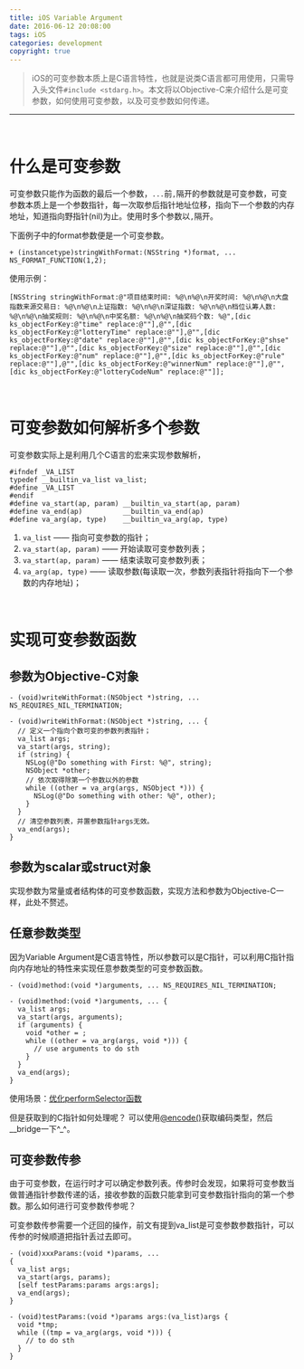 ```yaml
---
title: iOS Variable Argument
date: 2016-06-12 20:08:00
tags: iOS
categories: development
copyright: true
---
```


> iOS的可变参数本质上是C语言特性，也就是说类C语言都可用使用，只需导入头文件`#include <stdarg.h>`。本文将以Objective-C来介绍什么是可变参数，如何使用可变参数，以及可变参数如何传递。

<!-- more -->

---
<br/>

# 什么是可变参数
可变参数只能作为函数的最后一个参数，`...`前`,`隔开的参数就是可变参数，可变参数本质上是一个参数指针，每一次取参后指针地址位移，指向下一个参数的内存地址，知道指向野指针(nil)为止。使用时多个参数以`,`隔开。

下面例子中的format参数便是一个可变参数。
```
+ (instancetype)stringWithFormat:(NSString *)format, ... NS_FORMAT_FUNCTION(1,2);
```
使用示例：
```
[NSString stringWithFormat:@"项目结束时间: %@\n%@\n开奖时间: %@\n%@\n大盘指数来源交易日: %@\n%@\n上证指数: %@\n%@\n深证指数: %@\n%@\n档位认筹人数: %@\n%@\n抽奖规则: %@\n%@\n中奖名额: %@\n%@\n抽奖码个数: %@",[dic ks_objectForKey:@"time" replace:@""],@"",[dic ks_objectForKey:@"lotteryTime" replace:@""],@"",[dic ks_objectForKey:@"date" replace:@""],@"",[dic ks_objectForKey:@"shse" replace:@""],@"",[dic ks_objectForKey:@"size" replace:@""],@"",[dic ks_objectForKey:@"num" replace:@""],@"",[dic ks_objectForKey:@"rule" replace:@""],@"",[dic ks_objectForKey:@"winnerNum" replace:@""],@"",[dic ks_objectForKey:@"lotteryCodeNum" replace:@""]];
```
<br/>

# 可变参数如何解析多个参数
可变参数实际上是利用几个C语言的宏来实现参数解析，
```
#ifndef _VA_LIST
typedef __builtin_va_list va_list;
#define _VA_LIST
#endif
#define va_start(ap, param) __builtin_va_start(ap, param)
#define va_end(ap)          __builtin_va_end(ap)
#define va_arg(ap, type)    __builtin_va_arg(ap, type)
```
1. `va_list` —— 指向可变参数的指针；
2. `va_start(ap, param)` —— 开始读取可变参数列表；
3. `va_start(ap, param)` —— 结束读取可变参数列表；
4. `va_arg(ap, type)` —— 读取参数(每读取一次，参数列表指针将指向下一个参数的内存地址)；

<br/>

# 实现可变参数函数
## 参数为Objective-C对象
```
- (void)writeWithFormat:(NSObject *)string, ... NS_REQUIRES_NIL_TERMINATION;

- (void)writeWithFormat:(NSObject *)string, ... {
  // 定义一个指向个数可变的参数列表指针；
  va_list args; 
  va_start(args, string);
  if (string) {
    NSLog(@"Do something with First: %@", string);
    NSObject *other;
    // 依次取得除第一个参数以外的参数
    while ((other = va_arg(args, NSObject *))) {
      NSLog(@"Do something with other: %@", other);
    }
  }
  // 清空参数列表，并置参数指针args无效。
  va_end(args); 
}

```
## 参数为scalar或struct对象
实现参数为常量或者结构体的可变参数函数，实现方法和参数为Objective-C一样，此处不赘述。

## 任意参数类型
因为Variable Argument是C语言特性，所以参数可以是C指针，可以利用C指针指向内存地址的特性来实现任意参数类型的可变参数函数。
```
- (void)method:(void *)arguments, ... NS_REQUIRES_NIL_TERMINATION;

- (void)method:(void *)arguments, ... {
  va_list args; 
  va_start(args, arguments);
  if (arguments) {
    void *other = ;
    while ((other = va_arg(args, void *))) {
      // use arguments to do sth
    }
  }
  va_end(args); 
}

```
使用场景：[优化performSelector函数]()


但是获取到的C指针如何处理呢？
可以使用[@encode()]()获取编码类型，然后__bridge一下^_^。

## 可变参数传参
由于可变参数，在运行时才可以确定参数列表。传参时会发现，如果将可变参数当做普通指针参数传递的话，接收参数的函数只能拿到可变参数指针指向的第一个参数。那么如何进行可变参数传参呢？

可变参数传参需要一个迂回的操作，前文有提到va_list是可变参数参数指针，可以传参的时候顺道把指针丢过去即可。
```
- (void)xxxParams:(void *)params, ...
{
  va_list args; 
  va_start(args, params);
  [self testParams:params args:args];
  va_end(args);
}

- (void)testParams:(void *)params args:(va_list)args {
  void *tmp;
  while ((tmp = va_arg(args, void *))) {
    // to do sth
  }
}
```

